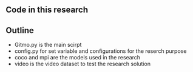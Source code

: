 ## Code in this research

## Outline
- Gitmo.py is the main scirpt
- config.py for set variable and configurations for the reserch purpose
- coco and mpi are the models used in the research
- video is the video dataset to test the research solution
